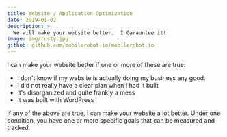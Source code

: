 ```yaml
---
title: Website / Application Optimization
date: 2019-01-02
description: >
  We will make your website better.  I Garauntee it!
image: img/rusty.jpg
github: github.com/mobilerobot-io/mobilerobot.io
---
```


I can make your website better if one or more of these are true:

- I don't know if my website is actually doing my business any good.
- I did not really have a clear plan when I had it built
- It's disorganized and quite frankly a mess
- It was built with WordPress

If any of the above are true, I can make your website a lot better.
Under one condition, you have one or more specific goals that can be
measured and tracked.
